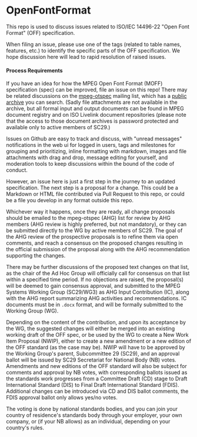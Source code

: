 # OpenFontFormat

This repo is used to discuss issues related to ISO/IEC 14496-22 "Open Font Format" (OFF) specification.

When filing an issue, please use one of the tags (related to table names, features, etc.) to identify the specific parts of the OFF specification. We hope discussion here will lead to rapid resolution of raised issues.

#### Process Requirements

If you have an idea for how the MPEG Open Font Format (MOFF) specification (spec) can be improved, file an issue on this repo!
There may be related discussions on the [mpeg-otspec](https://lists.aau.at/mailman/listinfo/mpeg-otspec) mailing list, which has a [public archive](https://lists.aau.at/pipermail/mpeg-otspec/) you can search.
(Sadly file attachments are not available in the archive, but all formal input and output documents can be found in MPEG document registry and on ISO Livelink document repositories (please note that the access to those document archives is password protected and available only to active members of SC29.)

Issues on Github are easy to track and discuss, with "unread messages" notifications in the web ui for logged in users, tags and milestones for grouping and prioritizing, inline formatting with markdown, images and file attachments with drag and drop, message editing for yourself, and moderation tools to keep discussions within the bound of the code of conduct. 

However, an issue here is just a first step in the journey to an updated specification.
The next step is a proposal for a change.
This could be a Markdown or HTML file contributed via Pull Request to this repo, or could be a file you develop in any format outside this repo. 

Whichever way it happens, once they are ready, all change proposals should be emailed to the mpeg-otspec (AHG) list for review by AHG members (AHG review is highly preferred, but not mandatory), or they can be submitted directly to the WG by active members of SC29. The goal of the AHG review of the prospective proposals is to refine them via open comments, and reach a consensus on the proposed changes resulting in the official submission of the proposal along with the AHG recommendation supporting the changes.

There may be further discussions of the proposed text changes on that list, as the chair of the Ad Hoc Group will officially call for consensus on that list within a specified time period.
If no objections are raised, the proposal(s) will be deemed to gain consensus approval, and submitted to the MPEG Systems Working Group (SC29/WG3) as AHG Input Contribution (IC), along with the AHG report summarizing AHG activities and recommendations. IC documents must be in `.docx` format, and will be formally submitted to the Working Group (WG).

Depending on the content of the contribution, and upon its acceptance by the WG, the suggested changes will either be merged into an existing working draft of the OFF spec, or be used by the WG to create a New Work Item Proposal (NWIP), either to create a new amendment or a new edition of the OFF standard (as the case may be). NWIP will have to be approved by the Working Group's parent, Subcommittee 29 (SC29), and an approval ballot will be issued by SC29 Secretariat for National Body (NB) votes. Amendments and new editions of the OFF standard will also be subject for comments and approval by NB votes, with corresponding ballots issued as the standards work progresses from a Committee Draft (CD) stage to Draft International Standard (DIS) to Final Draft International Standard (FDIS). Additional changes can be introduced via CD and DIS ballot comments, the FDIS approval ballot only allows yes/no votes.

The voting is done by national standards bodies, and you can join your country of residence's standards body through your employer, your own company, or (if your NB allows) as an individual, depending on your country's rules. 
